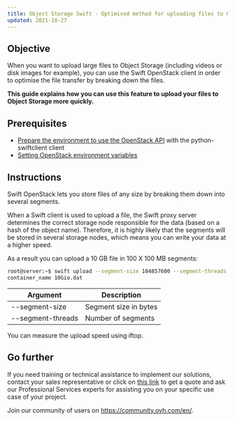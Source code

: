 ```yaml
---
title: Object Storage Swift - Optimised method for uploading files to Object Storage
updated: 2021-10-27
---
```


## Objective

When you want to upload large files to Object Storage (including videos or disk images for example), you can use the Swift OpenStack client in order to optimise the file transfer by breaking down the files.

**This guide explains how you can use this feature to upload your files to Object Storage more quickly.**

## Prerequisites

- [Prepare the environment to use the OpenStack API](/pages/public_cloud/compute/prepare_the_environment_for_using_the_openstack_api) with the python-swiftclient client
- [Setting OpenStack environment variables](/pages/public_cloud/compute/loading_openstack_environment_variables)

## Instructions

Swift OpenStack lets you store files of any size by breaking them down into several segments.

When a Swift client is used to upload a file, the Swift proxy server determines the correct storage node responsible for the data (based on a hash of the object name).
Therefore, it is highly likely that the segments will be stored in several storage nodes, which means you can write your data at a higher speed.

As a result you can upload a 10 GB file in 100 X 100 MB segments:

```bash
root@server:~$ swift upload --segment-size 104857600 --segment-threads 100
container_name 10Gio.dat
```

|Argument|Description|
|---|---|
|--segment-size|Segment size in bytes|
|--segment-threads|Number of segments|

You can measure the upload speed using iftop.

## Go further

If you need training or technical assistance to implement our solutions, contact your sales representative or click on [this link](https://www.ovhcloud.com/en-gb/professional-services/) to get a quote and ask our Professional Services experts for assisting you on your specific use case of your project.

Join our community of users on <https://community.ovh.com/en/>.
 

